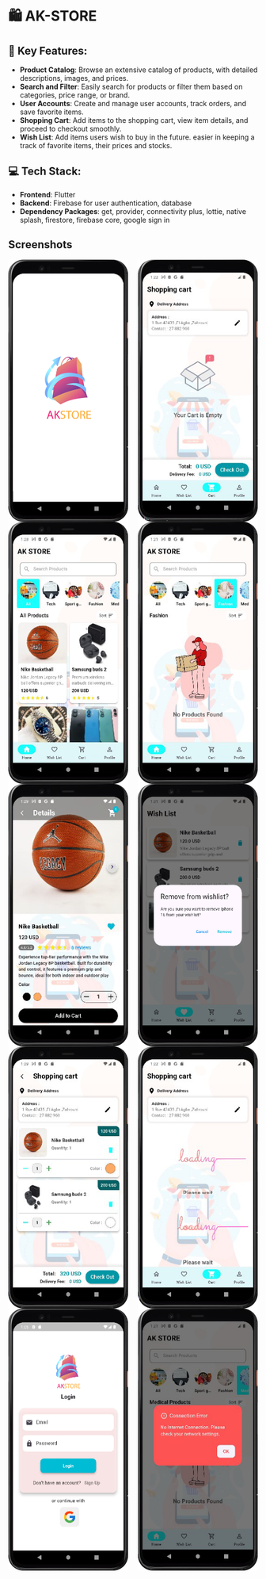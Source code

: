 # 🛍️ AK-STORE

## 📌 Key Features:

- **Product Catalog**: Browse an extensive catalog of products, with detailed descriptions, images, and prices.
- **Search and Filter**: Easily search for products or filter them based on categories, price range, or brand.
- **User Accounts**: Create and manage user accounts, track orders, and save favorite items.
- **Shopping Cart**: Add items to the shopping cart, view item details, and proceed to checkout smoothly.
- **Wish List**: Add items users wish to buy in the future. easier in keeping a track of favorite items, their prices and stocks.

## 💻 Tech Stack:

- **Frontend**: Flutter
- **Backend**: Firebase for user authentication, database
- **Dependency Packages**: get, provider, connectivity plus, lottie, native splash, firestore, firebase core, google sign in



## Screenshots

<div style="display: flex; flex-wrap: wrap; justify-content: space-between;">
    <img src="screenshots/1.png" alt="App Screenshot" width="48%" height="auto">
    <img src="screenshots/2.png" alt="App Screenshot" width="48%" height="auto">
    <img src="screenshots/3.png" alt="App Screenshot" width="48%" height="auto">
    <img src="screenshots/4.png" alt="App Screenshot" width="48%" height="auto">
    <img src="screenshots/5.png" alt="App Screenshot" width="48%" height="auto">
    <img src="screenshots/6.png" alt="App Screenshot" width="48%" height="auto">
    <img src="screenshots/7.png" alt="App Screenshot" width="48%" height="auto">
    <img src="screenshots/8.png" alt="App Screenshot" width="48%" height="auto">
    <img src="screenshots/9.png" alt="App Screenshot" width="48%" height="auto">
    <img src="screenshots/10.png" alt="App Screenshot" width="48%" height="auto">
</div>